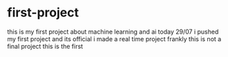 # first-project
this is my first project about machine learning and ai
today 29/07 i pushed my first project and its official i made a real time project frankly this is not a final project this is the first 
